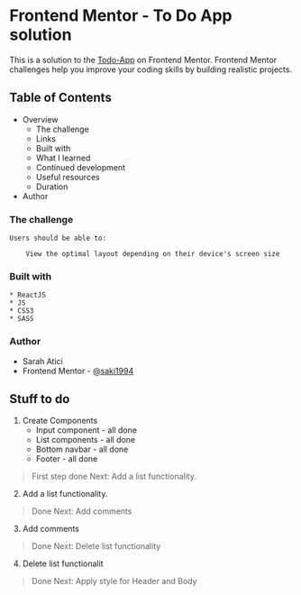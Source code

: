 # Frontend Mentor - To Do App solution

This is a solution to the [Todo-App](https://www.frontendmentor.io/challenges/todo-app-Su1_KokOW) on Frontend Mentor. Frontend Mentor challenges help you improve your coding skills by building realistic projects.


## Table of Contents 

* Overview
    * The challenge
    * Links
    * Built with
    * What I learned
    * Continued development
    * Useful resources
    * Duration
* Author
 
 ### The challenge
    Users should be able to:

        View the optimal layout depending on their device's screen size

### Built with
    * ReactJS
    * JS
    * CSS3
    * SASS


### Author
* Sarah Atici
* Frontend Mentor - [@saki1994](https://www.frontendmentor.io/profile/saki1994)


## Stuff to do

1. Create Components
    * Input component - all done
    * List components - all done
    * Bottom navbar - all done
    * Footer - all done
 > First step done
 > Next: Add a list functionality.

 2. Add a list functionality.
 > Done
 > Next: Add comments

 3. Add comments
 > Done
 > Next: Delete list functionality

 4. Delete list functionalit
 > Done
 > Next: Apply style for Header and Body
